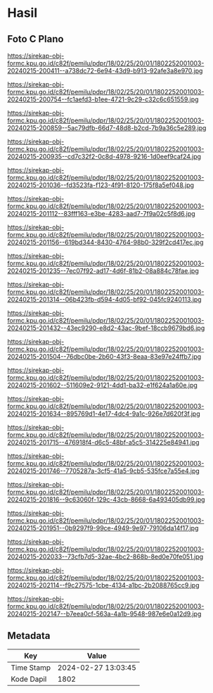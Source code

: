# Hasil

## Foto C Plano

https://sirekap-obj-formc.kpu.go.id/c82f/pemilu/pdpr/18/02/25/20/01/1802252001003-20240215-200411--a738dc72-6e94-43d9-b913-92afe3a8e970.jpg

https://sirekap-obj-formc.kpu.go.id/c82f/pemilu/pdpr/18/02/25/20/01/1802252001003-20240215-200754--fc1aefd3-b1ee-4721-9c29-c32c6c651559.jpg

https://sirekap-obj-formc.kpu.go.id/c82f/pemilu/pdpr/18/02/25/20/01/1802252001003-20240215-200859--5ac79dfb-66d7-48d8-b2cd-7b9a36c5e289.jpg

https://sirekap-obj-formc.kpu.go.id/c82f/pemilu/pdpr/18/02/25/20/01/1802252001003-20240215-200935--cd7c32f2-0c8d-4978-9216-1d0eef9caf24.jpg

https://sirekap-obj-formc.kpu.go.id/c82f/pemilu/pdpr/18/02/25/20/01/1802252001003-20240215-201036--fd3523fa-f123-4f91-8120-175f8a5ef048.jpg

https://sirekap-obj-formc.kpu.go.id/c82f/pemilu/pdpr/18/02/25/20/01/1802252001003-20240215-201112--83fff163-e3be-4283-aad7-7f9a02c5f8d6.jpg

https://sirekap-obj-formc.kpu.go.id/c82f/pemilu/pdpr/18/02/25/20/01/1802252001003-20240215-201156--619bd344-8430-4764-98b0-329f2cd417ec.jpg

https://sirekap-obj-formc.kpu.go.id/c82f/pemilu/pdpr/18/02/25/20/01/1802252001003-20240215-201235--7ec07f92-ad17-4d6f-81b2-08a884c78fae.jpg

https://sirekap-obj-formc.kpu.go.id/c82f/pemilu/pdpr/18/02/25/20/01/1802252001003-20240215-201314--06b423fb-d594-4d05-bf92-045fc9240113.jpg

https://sirekap-obj-formc.kpu.go.id/c82f/pemilu/pdpr/18/02/25/20/01/1802252001003-20240215-201432--43ec9290-e8d2-43ac-9bef-18ccb9679bd6.jpg

https://sirekap-obj-formc.kpu.go.id/c82f/pemilu/pdpr/18/02/25/20/01/1802252001003-20240215-201504--76dbc0be-2b60-43f3-8eaa-83e97e24ffb7.jpg

https://sirekap-obj-formc.kpu.go.id/c82f/pemilu/pdpr/18/02/25/20/01/1802252001003-20240215-201602--511609e2-9121-4dd1-ba32-e1f624a1a60e.jpg

https://sirekap-obj-formc.kpu.go.id/c82f/pemilu/pdpr/18/02/25/20/01/1802252001003-20240215-201634--895769d1-4e17-4dc4-9a1c-926e7d620f3f.jpg

https://sirekap-obj-formc.kpu.go.id/c82f/pemilu/pdpr/18/02/25/20/01/1802252001003-20240215-201715--476918f4-d6c5-48bf-a5c5-314225e84941.jpg

https://sirekap-obj-formc.kpu.go.id/c82f/pemilu/pdpr/18/02/25/20/01/1802252001003-20240215-201746--7705287a-3cf5-41a5-9cb5-535fce7a55e4.jpg

https://sirekap-obj-formc.kpu.go.id/c82f/pemilu/pdpr/18/02/25/20/01/1802252001003-20240215-201816--9c63060f-129c-43cb-8668-6a493405db99.jpg

https://sirekap-obj-formc.kpu.go.id/c82f/pemilu/pdpr/18/02/25/20/01/1802252001003-20240215-201951--0b9297f9-99ce-4949-9e97-79106da14f17.jpg

https://sirekap-obj-formc.kpu.go.id/c82f/pemilu/pdpr/18/02/25/20/01/1802252001003-20240215-202033--73cfb7d5-32ae-4bc2-868b-8ed0e70fe051.jpg

https://sirekap-obj-formc.kpu.go.id/c82f/pemilu/pdpr/18/02/25/20/01/1802252001003-20240215-202114--f9c27575-1cbe-4134-a1bc-2b2088765cc9.jpg

https://sirekap-obj-formc.kpu.go.id/c82f/pemilu/pdpr/18/02/25/20/01/1802252001003-20240215-202147--b7eea0cf-563a-4a1b-9548-987e6e0a12d9.jpg


## Metadata

| Key        | Value               |
| ---------- | ------------------- |
| Time Stamp | 2024-02-27 13:03:45 |
| Kode Dapil | 1802                |



